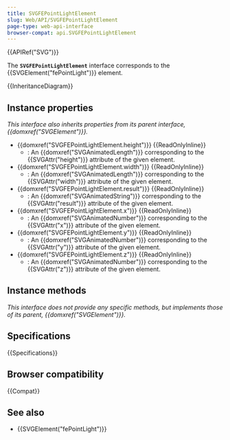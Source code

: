 ```yaml
---
title: SVGFEPointLightElement
slug: Web/API/SVGFEPointLightElement
page-type: web-api-interface
browser-compat: api.SVGFEPointLightElement
---
```


{{APIRef("SVG")}}

The **`SVGFEPointLightElement`** interface corresponds to the {{SVGElement("fePointLight")}} element.

{{InheritanceDiagram}}

## Instance properties

_This interface also inherits properties from its parent interface, {{domxref("SVGElement")}}._

- {{domxref("SVGFEPointLightElement.height")}} {{ReadOnlyInline}}
  - : An {{domxref("SVGAnimatedLength")}} corresponding to the {{SVGAttr("height")}} attribute of the given element.
- {{domxref("SVGFEPointLightElement.width")}} {{ReadOnlyInline}}
  - : An {{domxref("SVGAnimatedLength")}} corresponding to the {{SVGAttr("width")}} attribute of the given element.
- {{domxref("SVGFEPointLightElement.result")}} {{ReadOnlyInline}}
  - : An {{domxref("SVGAnimatedString")}} corresponding to the {{SVGAttr("result")}} attribute of the given element.
- {{domxref("SVGFEPointLightElement.x")}} {{ReadOnlyInline}}
  - : An {{domxref("SVGAnimatedNumber")}} corresponding to the {{SVGAttr("x")}} attribute of the given element.
- {{domxref("SVGFEPointLightElement.y")}} {{ReadOnlyInline}}
  - : An {{domxref("SVGAnimatedNumber")}} corresponding to the {{SVGAttr("y")}} attribute of the given element.
- {{domxref("SVGFEPointLightElement.z")}} {{ReadOnlyInline}}
  - : An {{domxref("SVGAnimatedNumber")}} corresponding to the {{SVGAttr("z")}} attribute of the given element.

## Instance methods

_This interface does not provide any specific methods, but implements those of its parent, {{domxref("SVGElement")}}._

## Specifications

{{Specifications}}

## Browser compatibility

{{Compat}}

## See also

- {{SVGElement("fePointLight")}}
